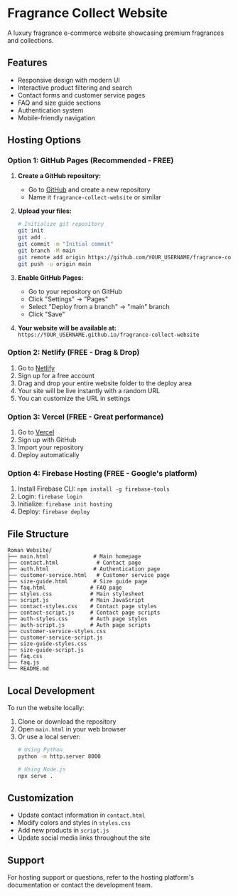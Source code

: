 # Fragrance Collect Website

A luxury fragrance e-commerce website showcasing premium fragrances and collections.

## Features

- Responsive design with modern UI
- Interactive product filtering and search
- Contact forms and customer service pages
- FAQ and size guide sections
- Authentication system
- Mobile-friendly navigation

## Hosting Options

### Option 1: GitHub Pages (Recommended - FREE)

1. **Create a GitHub repository:**
   - Go to [GitHub](https://github.com) and create a new repository
   - Name it `fragrance-collect-website` or similar

2. **Upload your files:**
   ```bash
   # Initialize git repository
   git init
   git add .
   git commit -m "Initial commit"
   git branch -M main
   git remote add origin https://github.com/YOUR_USERNAME/fragrance-collect-website.git
   git push -u origin main
   ```

3. **Enable GitHub Pages:**
   - Go to your repository on GitHub
   - Click "Settings" → "Pages"
   - Select "Deploy from a branch" → "main" branch
   - Click "Save"

4. **Your website will be available at:**
   `https://YOUR_USERNAME.github.io/fragrance-collect-website`

### Option 2: Netlify (FREE - Drag & Drop)

1. Go to [Netlify](https://netlify.com)
2. Sign up for a free account
3. Drag and drop your entire website folder to the deploy area
4. Your site will be live instantly with a random URL
5. You can customize the URL in settings

### Option 3: Vercel (FREE - Great performance)

1. Go to [Vercel](https://vercel.com)
2. Sign up with GitHub
3. Import your repository
4. Deploy automatically

### Option 4: Firebase Hosting (FREE - Google's platform)

1. Install Firebase CLI: `npm install -g firebase-tools`
2. Login: `firebase login`
3. Initialize: `firebase init hosting`
4. Deploy: `firebase deploy`

## File Structure

```
Roman Website/
├── main.html              # Main homepage
├── contact.html            # Contact page
├── auth.html              # Authentication page
├── customer-service.html   # Customer service page
├── size-guide.html        # Size guide page
├── faq.html              # FAQ page
├── styles.css            # Main stylesheet
├── script.js             # Main JavaScript
├── contact-styles.css    # Contact page styles
├── contact-script.js     # Contact page scripts
├── auth-styles.css       # Auth page styles
├── auth-script.js        # Auth page scripts
├── customer-service-styles.css
├── customer-service-script.js
├── size-guide-styles.css
├── size-guide-script.js
├── faq.css
├── faq.js
└── README.md
```

## Local Development

To run the website locally:

1. Clone or download the repository
2. Open `main.html` in your web browser
3. Or use a local server:
   ```bash
   # Using Python
   python -m http.server 8000
   
   # Using Node.js
   npx serve .
   ```

## Customization

- Update contact information in `contact.html`
- Modify colors and styles in `styles.css`
- Add new products in `script.js`
- Update social media links throughout the site

## Support

For hosting support or questions, refer to the hosting platform's documentation or contact the development team. 